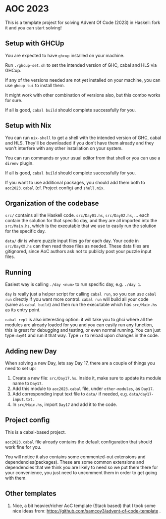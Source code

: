 # AOC 2023

This is a template project for solving Advent Of Code (2023) in Haskell: fork it and you can start solving!

## Setup with GHCUp

You are expected to have `ghcup` installed on your machine.

Run `./ghcup-set.sh` to set the intended version of GHC, cabal and HLS via GHCup.

If any of the versions needed are not yet installed on your machine, you can use `ghcup tui` to install them.

It might work with other combination of versions also, but this combo works for sure.

If all is good, `cabal build` should complete successfully for you.

## Setup with Nix

You can run `nix-shell` to get a shell with the intended version of GHC, cabal and HLS. They'll be downloaded if you don't have them already and they won't interfere with any other installation on your system.

You can run commands or your usual editor from that shell or you can use a `direnv` plugin.

If all is good, `cabal build` should complete successfully for you.

If you want to use additional packages, you should add them both to `aoc2023.cabal` (cf. Project config) and `shell.nix`.

## Organization of the codebase

`src/` contains all the Haskell code. `src/Day01.hs`, `src/Day02.hs`, ... each contain the solution
for that specific day, and they are all imported into the `src/Main.hs`, which is the executable
that we use to easily run the solution for the specific day.

`data/` dir is where puzzle input files go for each day.
Your code in `src/DayXX.hs` can then read those files as needed.
These data files are gitignored, since AoC authors ask not to publicly post your puzzle input files.

## Running

Easiest way is calling `./day <num>` to run specific day, e.g. `./day 1`.

`day` is really just a helper script for calling `cabal run`, so you can use `cabal run` directly if you want more control. `cabal run` will build all your code (same as `cabal build`) and then run the executable which has `src/Main.hs` as its entry point.

`cabal repl` is also interesting option: it will take you to ghci where all the modules are already
loaded for you and you can easily run any function, this is great for debugging and testing, or even
normal running. You can just type `day01` and run it that way. Type `:r` to reload upon changes in
the code.

## Adding new Day

When solving a new Day, lets say Day 17, there are a couple of things you need to set up:
1. Create a new file: `src/Day17.hs`. Inside it, make sure to update its module name to `Day17`.
2. Add this module to `aoc2023.cabal` file, under `other-modules`, as `Day17`.
3. Add corresponding input text file to `data/` if needed, e.g. `data/day17-input.txt`.
4. In `src/Main.hs`, import `Day17` and add it to the code.

## Project config

This is a cabal-based project.

`aoc2023.cabal` file already contains the default configuration that should work fine for you.

You will notice it also contains some commented-out extensions and dependencies(packages). These are
some common extensions and dependencies that we think you are likely to need so we put them there
for your convenience, you just need to uncomment them in order to get going with them.

## Other templates

1. Nice, a bit heavier/richer AoC template (Stack based) that I took some nice ideas from: https://github.com/samcoy3/advent-of-code-template .
